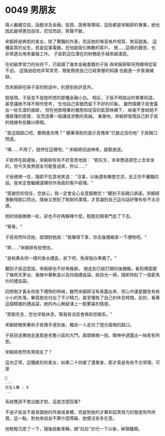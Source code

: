 # 0049 男朋友

兩人繼續交談，話題涉及金融、投資、證券等領域，這些都是宋婉婷的專業，她也因此變得更加自信，侃侃而談，笑聲不斷。

宋婉婷是典型的美女，除了驚豔的外表，而且她的嗓音格外悅耳，笑容甜美。
這種氣質的女生，若是從事電銷，恐怕能吸引無數的客戶。
嗯……這樣的聲音，也非常適合用來彙報工作。
子辰對這位潛在的財務助手越來越滿意。

在初級學習力的扶持下，已經讀了幾本金融書籍的子辰
與宋婉婷聊天時顯得從容不迫。
這個過程他非常享受，既能檢視自己已經掌握的知識
也能進一步查漏補缺。

而宋婉婷在與子辰的對話中，則感到些許意外。

她發現，子辰並不是她所想的那種金融小白。
相反，子辰不時拋出的專業術語，甚至讓她不得不稍作思考，
生怕自己答錯而留下不好的印象。
雖然偶爾子辰會露出一些生澀的痕跡，
但在他那穩重的儀態和從容的氣質映襯下，
絲毫不會給她不懂裝懂的感覺，
反而透著一股謙遜求教的真誠。
漸漸地，宋婉婷發現自己對子辰的視線有些難以移開。

"是這個路口吧，要開進去嗎？"
聽著導航的提示音傳來"已接近目的地"
子辰開口問道。

"噢……不用了，就停在這裡吧。"
宋婉婷回過神來，趕緊說道。

子辰停在路邊後，宋婉婷有些不好意思地說：
"劉先生，本來應該請您上去坐坐的，但今天我男朋友可能會過來，所以……"

子辰微微一怔，隨即不在意地笑道：
"沒事，以後還有機會交流，反正你不離職的話，我肯定會繼續選擇你作為我的客戶經理。"

"感謝您的信任，您放心，我一定會全心全意服務您！"聽到子辰親口承諾，宋婉婷激動得脫口而出，隨後又想到了剛剛的事情，才意識到自己這句話好像有些不太合適。

她的俏臉微微一紅，卻也不好再解釋什麼，輕輕拉開車門走了下去。

"等等。"

子辰突然叫住她，探頭對她說："我懶得下車，你去後備箱拿一下禮物吧。"

"啊……"宋婉婷有些愣住。

"是和黄永欣一樣的香水禮盒，收下吧，免得我白準備了。"

聽到子辰這麼說，宋婉婷也不好再推辭。
她走到已經打開的後備箱，看到裡面擺了箱飛天茅台、幾條中華軟盒以及四個禮品袋。她目光一掃，隨即拎起了一個愛馬仕的禮品袋。

回想剛才黃永欣收下禮物的時候，雖然宋婉婷沒有表露出來，但心中還是難免有些小小的失落。畢竟她也付出了不少精力，甚至犧牲了自己的休息時間。此刻，看著這個精緻的禮品袋，她的內心無疑湧上一股驚喜的情感。

"那劉先生，您也早點休息，等我有消息會再和您聯系。"

宋婉婷微笑著和子辰揮手道別後，獨自一人走向了燈光昏暗的路口。

子辰目送著她走進那座老舊小區的大門，眉頭微微一挑，眼神中透露出一絲若有所思。

宋婉婷居然有男朋友了？

這也正常，這種級別的美女，如果二十四歲了還單身，那才真是有些不合常理。可是

```
📰
...
交互人數 : 0
...
```

系統應該不會出錯才對，這是怎麼回事?

不過子辰並不是貪圖她的外貌或身體，而是對她的才華和認真努力的態度有所欣賞。這一點，對他來說並不算什麼障礙、她便沒有多在意。

他輕輕沉思了一下，隨後啟動車輛，跟"拉拉"交代一下以後，掉頭離開。
